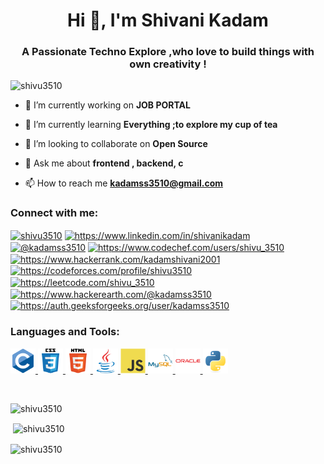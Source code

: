 
<h1 align="center">Hi 👋, I'm Shivani Kadam</h1>
<h3 align="center">A Passionate Techno Explore ,who love to build things with own creativity !</h3>

<p align="left"> <img src="https://komarev.com/ghpvc/?username=shivu3510&label=Profile%20views&color=0e75b6&style=flat" alt="shivu3510" /> </p>

- 🔭 I’m currently working on **JOB PORTAL**

- 🌱 I’m currently learning **Everything ;to explore my cup of tea**

- 👯 I’m looking to collaborate on **Open Source**

- 💬 Ask me about **frontend , backend, c**

- 📫 How to reach me **kadamss3510@gmail.com**

<h3 align="left">Connect with me:</h3>
<p align="left">
<a href="https://twitter.com/shivu3510" target="blank"><img align="center" src="https://raw.githubusercontent.com/rahuldkjain/github-profile-readme-generator/master/src/images/icons/Social/twitter.svg" alt="shivu3510" height="30" width="40" /></a>
<a href="https://linkedin.com/in/https://www.linkedin.com/in/shivanikadam" target="blank"><img align="center" src="https://raw.githubusercontent.com/rahuldkjain/github-profile-readme-generator/master/src/images/icons/Social/linked-in-alt.svg" alt="https://www.linkedin.com/in/shivanikadam" height="30" width="40" /></a>
<a href="https://medium.com/@kadamss3510" target="blank"><img align="center" src="https://raw.githubusercontent.com/rahuldkjain/github-profile-readme-generator/master/src/images/icons/Social/medium.svg" alt="@kadamss3510" height="30" width="40" /></a>
<a href="https://www.codechef.com/users/https://www.codechef.com/users/shivu_3510" target="blank"><img align="center" src="https://cdn.jsdelivr.net/npm/simple-icons@3.1.0/icons/codechef.svg" alt="https://www.codechef.com/users/shivu_3510" height="30" width="40" /></a>
<a href="https://www.hackerrank.com/https://www.hackerrank.com/kadamshivani2001" target="blank"><img align="center" src="https://raw.githubusercontent.com/rahuldkjain/github-profile-readme-generator/master/src/images/icons/Social/hackerrank.svg" alt="https://www.hackerrank.com/kadamshivani2001" height="30" width="40" /></a>
<a href="https://codeforces.com/profile/https://codeforces.com/profile/shivu3510" target="blank"><img align="center" src="https://raw.githubusercontent.com/rahuldkjain/github-profile-readme-generator/master/src/images/icons/Social/codeforces.svg" alt="https://codeforces.com/profile/shivu3510" height="30" width="40" /></a>
<a href="https://www.leetcode.com/https://leetcode.com/shivu_3510" target="blank"><img align="center" src="https://raw.githubusercontent.com/rahuldkjain/github-profile-readme-generator/master/src/images/icons/Social/leet-code.svg" alt="https://leetcode.com/shivu_3510" height="30" width="40" /></a>
<a href="https://www.hackerearth.com/https://www.hackerearth.com/@kadamss3510" target="blank"><img align="center" src="https://raw.githubusercontent.com/rahuldkjain/github-profile-readme-generator/master/src/images/icons/Social/hackerearth.svg" alt="https://www.hackerearth.com/@kadamss3510" height="30" width="40" /></a>
<a href="https://auth.geeksforgeeks.org/user/https://auth.geeksforgeeks.org/user/kadamss3510" target="blank"><img align="center" src="https://raw.githubusercontent.com/rahuldkjain/github-profile-readme-generator/master/src/images/icons/Social/geeks-for-geeks.svg" alt="https://auth.geeksforgeeks.org/user/kadamss3510" height="30" width="40" /></a>
</p>

<h3 align="left">Languages and Tools:</h3>
<p align="left"> <a href="https://www.cprogramming.com/" target="_blank" rel="noreferrer"> <img src="https://raw.githubusercontent.com/devicons/devicon/master/icons/c/c-original.svg" alt="c" width="40" height="40"/> </a> <a href="https://www.w3schools.com/css/" target="_blank" rel="noreferrer"> <img src="https://raw.githubusercontent.com/devicons/devicon/master/icons/css3/css3-original-wordmark.svg" alt="css3" width="40" height="40"/> </a> <a href="https://www.w3.org/html/" target="_blank" rel="noreferrer"> <img src="https://raw.githubusercontent.com/devicons/devicon/master/icons/html5/html5-original-wordmark.svg" alt="html5" width="40" height="40"/> </a> <a href="https://www.java.com" target="_blank" rel="noreferrer"> <img src="https://raw.githubusercontent.com/devicons/devicon/master/icons/java/java-original.svg" alt="java" width="40" height="40"/> </a> <a href="https://developer.mozilla.org/en-US/docs/Web/JavaScript" target="_blank" rel="noreferrer"> <img src="https://raw.githubusercontent.com/devicons/devicon/master/icons/javascript/javascript-original.svg" alt="javascript" width="40" height="40"/> </a> <a href="https://www.mysql.com/" target="_blank" rel="noreferrer"> <img src="https://raw.githubusercontent.com/devicons/devicon/master/icons/mysql/mysql-original-wordmark.svg" alt="mysql" width="40" height="40"/> </a> <a href="https://www.oracle.com/" target="_blank" rel="noreferrer"> <img src="https://raw.githubusercontent.com/devicons/devicon/master/icons/oracle/oracle-original.svg" alt="oracle" width="40" height="40"/> </a> <a href="https://www.python.org" target="_blank" rel="noreferrer"> <img src="https://raw.githubusercontent.com/devicons/devicon/master/icons/python/python-original.svg" alt="python" width="40" height="40"/> </a> </p>
<br>
<p><img align="left" src="https://github-readme-stats.vercel.app/api/top-langs?username=shivu3510&show_icons=true&locale=en&layout=compact" alt="shivu3510" /></p>
<br>
<p>&nbsp;<img align="center" src="https://github-readme-stats.vercel.app/api?username=shivu3510&show_icons=true&locale=en" alt="shivu3510" /></p>

<p><img align="center" src="https://github-readme-streak-stats.herokuapp.com/?user=shivu3510&" alt="shivu3510" /></p>
